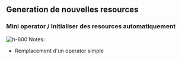 
<!-- .slide: class="flex-row center" data-background="./assets/volcamp/bkgnd-main2.png"-->
## Generation de nouvelles resources
### Mini operator / Initialiser des resources automatiquement
![h-600](./assets/techready/generating-demo.png)
Notes:
- Remplacement d'un operator simple

